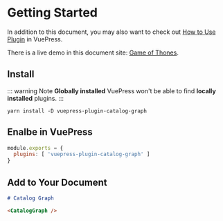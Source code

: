 # Getting Started

In addition to this document, you may also want to check out [How to Use Plugin](https://vuepress.vuejs.org/plugin/using-a-plugin.html#using-a-plugin) in VuePress.

There is a live demo in this document site: [Game of Thones](../GoT).

## Install

::: warning Note
**Globally installed** VuePress won't be able to find **locally installed** plugins.
:::

```shell
yarn install -D vuepress-plugin-catalog-graph
```

## Enalbe in VuePress

```js
module.exports = {
  plugins: [ 'vuepress-plugin-catalog-graph' ]
}
```

## Add to Your Document

```markdown
# Catalog Graph

<CatalogGraph />
```
